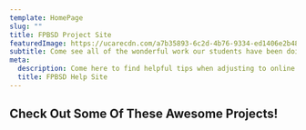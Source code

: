 ```yaml
---
template: HomePage
slug: ""
title: FPBSD Project Site
featuredImage: https://ucarecdn.com/a7b35893-6c2d-4b76-9334-ed1406e2b48a/-/crop/1920x1297/0,143/-/preview/
subtitle: Come see all of the wonderful work our students have been doing!
meta:
  description: Come here to find helpful tips when adjusting to online learning.
  title: FPBSD Help Site
---
```

## Check Out Some Of These Awesome Projects!